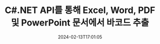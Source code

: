 ---
############################# Static ############################
layout: "auto-gen-parser"
date: 2024-02-13T17:01:05
draft: false
otherformats: pdf pps ppsx ppt pptx rtf tex vdx vsdm vsdx vssm vssx vstm vstx vsx vtx

############################# Head ############################
head_title: ".NET PDF, DOCX, PPTX, XLSX, EPUB 등에서 바코드를 추출하는 API"
head_description: "GroupDocs.Parser .NET API를 통해 소프트웨어 개발자는 PDF, DOC, DOCX, PPT, PPTX, EML, MSG, XLS, XLSX, .NET 앱 내의 CSV, ODT, RTF 및 EPUB 문서."

############################# Header ############################
title: "C#.NET API를 통해 Excel, Word, PDF 및 PowerPoint 문서에서 바코드 추출"
description: "GroupDocs.Parser .NET API를 통해 프로그래머는 PDF, DOC, DOCX, PPT, PPTX, EML, MSG, XLS, XLSX, CSV에서 바코드를 추출할 수 있습니다. , ODT, RTF & EPUB 문서 또는 페이지 영역."
bg_image: "https://cms.admin.containerize.com/templates/aspose/App_Themes/V3/images/bg/header1.png"
bg_overlay: false
button:
    enable: true
    icon: "fas fa-arrow-down"
    label: "무료 평가판 다운로드"
    link: "https://downloads.groupdocs.com/parser/net"

############################# SubMenu ############################
submenu:
    enable: true

    left:
        img_alt: "GroupDocs.Parser for .NET"
        image: "https://cms.admin.containerize.com/templates/groupdocs/images/product-logos/90x90-noborder/groupdocs-parser-net.png"
        product: "GroupDocs.Parser"
        platform: ".NET"

    middle:
        button:

            # button loop
            - link: "https://apireference.groupdocs.com/parser/net"
              text: "API 참조"

            # button loop
            - link: "https://github.com/groupdocs-parser"
              text: "코드 예제"

            # button loop
            - link: "https://products.groupdocs.app/parser/family"
              text: "라이브 데모"

            # button loop
            - link: "https://purchase.groupdocs.com/pricing/parser/net"
              text: "가격"

    right:
        link_download: "https://downloads.groupdocs.com/parser"
        link_learn: "https://docs.groupdocs.com/parser/net"
        link_buy: "https://purchase.groupdocs.com"

############################# About ############################
about:
    enable: true
    title: "OTP 파일 .NET API에서 바코드를 추출하는 방법은 무엇입니까?"
    content: |
        바코드는 제품 스캐닝 및 식별, 자동차 부품 추적, 재고 관리 등과 같은 많은 맥락에서 전 세계적으로 일반적으로 사용되는 숫자 및 문자의 기계 판독 가능 표현입니다. GroupDocs.Parser for .NET는 개발자가 PDF, 이메일, 전자책, Microsoft Office 형식과 같은 다양한 유형의 지원되는 문서 형식에서 텍스트, 이미지 및 바코드를 추출하기 위한 솔루션을 개발하는 데 도움이 되는 강력한 API입니다. Word ({ 377}, DOCX), PowerPoint (PPT, PPTX), Excel (XLS, XLSX), 이메일(EML, MSG) 형식 등. .NET API에는 키워드로 텍스트 검색, 정확한 텍스트 추출, HTML 또는 Markdown 형식의 텍스트 추출, 좌표를 사용한 텍스트 영역 추출, 메타데이터 또는 바코드 추출 등과 같은 여러 고급 문서 구문 분석 기능에 대한 지원이 포함되어 있습니다.
        
        

############################# Steps ############################
steps:
    enable: true
    title_left: ".NET의 OTP에서 바코드 추출"
    content_left: |
        [GroupDocs.Parser for .NET](/ko/parser/net/)를 사용하면 C# 개발자가 몇 가지 간단한 단계를 구현하여 OTP 파일에서 바코드를 쉽게 추출할 수 있습니다.
        
        * 초기 문서에 대한 [파서](https://reference.groupdocs.com/net/parser/groupdocs.parser/parser) 개체를 인스턴스화합니다.
        * 파일이 바코드 추출을 지원하는지 확인하십시오.
        * [GetBarcodes](https://reference.groupdocs.com/parser/net/groupdocs.parser/parser/methods/getbarcodes) 메서드를 호출하고 [PageBarcodeArea](https://reference.groupdocs.com/parser/net/groupdocs.parser.data/pagebarcodearea) 개체;
        * 컬렉션을 반복하고 바코드 값을 가져옵니다.

    title_right: "바코드 추출에 대해 자세히 알아보기"
    content_right: |
        * <a href="https://docs.groupdocs.com/parser/net/extract-barcodes-from-document/">문서에서 바코드를 추출하는 방법</a>
        * <a href="https://docs.groupdocs.com/parser/net/extract-barcodes-from-document-page/">문서 페이지에서 바코드를 추출하는 방법</a>
        * <a href="https://docs.groupdocs.com/parser/net/extract-barcodes-from-document-page-area/">문서 페이지 영역에서 바코드를 추출하는 방법</a>
    
    code: |
     {{% parser/additional-styles %}}
     {{< parser/code-parser title="C# 예제 코드를 사용하여 OTP 파일에서 바코드를 추출하는 방법">}}

        ```csharp    
        // GroupDocs.Parser API를 사용하여 OTP 파일에서 바코드 추출
        // Parser 클래스의 인스턴스 생성
        using (Parser parser = new Parser(Constants.SamplePdfWithBarcodes)) {
            // 파일이 바코드 추출을 지원하는지 확인
            if (!parser.Features.Barcodes) {
                Console.WriteLine("파일이 바코드 추출을 지원하지 않습니다.");
                return;
            }

            // {steps.code.scan}
            IEnumerable<PageBarcodeArea> barcodes = parser.GetBarcodes();

            // 바코드 반복
            foreach (PageBarcodeArea barcode in barcodes) {
                // 페이지 색인 인쇄
                Console.WriteLine("Page: " + barcode.Page.Index.ToString());
                // 바코드 값 인쇄
                Console.WriteLine("Value: " + barcode.Value);
            }
        }
        ```
     {{< /parser/code-parser >}}

############################# More ############################
more:
    enable: true
    title_left: "시스템 요구 사항"
    content_left: |
        GroupDocs.Parser for .NET API는 모든 주요 플랫폼 및 운영 체제에서 지원됩니다. 아래 코드를 실행하기 전에 시스템에 다음 필수 구성 요소가 설치되어 있는지 확인하십시오.
        
        * 운영 체제: Microsoft Windows, Linux, MacOS
        * 개발 환경: Microsoft Visual Studio, Xamarin, MonoDevelop
        * 프레임워크
        * [Nuget](https://www.nuget.org/packages/groupdocs.parser)에서 GroupDocs.Parser for .NET의 최신 버전을 다운로드하세요.

    title_right: "GroupDocs.Parser for .NET를 사용하는 이유"
    content_right: |
        * 지원되는 모든 문서에서 일반 텍스트 추출 지원    
        * 사용자 정의 템플릿을 통한 문서 분석    
        * 구조화된 텍스트 추출을 완벽하게 지원    
        * 키워드 및 정규 표현식을 통한 텍스트 검색    
        * 형식이 지정된 텍스트, 메타데이터, 이미지, 컨테이너 및 첨부 파일 추출    
        * 지원되는 일부 문서 형식의 목차 추출    
        * PDF 문서에서 양식 데이터 구문 분석    
        * 문서에서 하이퍼링크 추출   

############################# Demos ############################
demos:
    enable: true
    title: "라이브 데모 - 온라인 문서에서 바코드 추출"
    content: |
       지금 바로 [GroupDocs.Parser Live Demos](https://products.groupdocs.app/parser/barcodes/) 웹사이트를 방문하여 문서에서 바코드를 추출하세요.
       라이브 데모에는 다음과 같은 이점이 있습니다.
        
############################# About Formats ############################
about_formats:
    enable: true

############################# More Formats ############################
more_formats:
    enable: true
    title: "다른 문서 형식에서 바코드 추출"
    content: |
        .NET 파일 형식 및 이미지에 대한 문서 구문 분석 및 바코드 추출 API. 아래에 설명된 대로 널리 사용되는 일부 파일 형식에 대한 데이터를 추출합니다.

############################# Back to top ###############################
back_to_top:
    enable: true
---